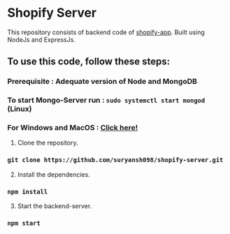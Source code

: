 # Shopify Server
This repository consists of backend code of [shopify-app](https://github.com/suryansh098/shopify-app).
Built using NodeJs and ExpressJs.

## To use this code, follow these steps:
### Prerequisite : Adequate version of Node and MongoDB
### To start Mongo-Server run : `sudo systemctl start mongod` (Linux)
### For Windows and MacOS : [Click here!](https://docs.mongodb.com/manual/tutorial/)

1. Clone the repository.
### `git clone https://github.com/suryansh098/shopify-server.git`

2. Install the dependencies.
### `npm install`

3. Start the backend-server.
### `npm start`
